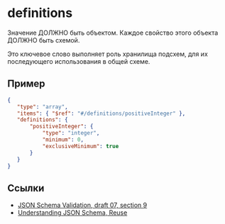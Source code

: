 # definitions
Значение ДОЛЖНО быть объектом. Каждое свойство этого объекта ДОЛЖНО быть схемой.

Это ключевое слово выполняет роль хранилища подсхем, для их последующего использования в общей схеме.

## Пример
```json
{
   "type": "array",
   "items": { "$ref": "#/definitions/positiveInteger" },
   "definitions": {
       "positiveInteger": {
           "type": "integer",
           "minimum": 0,
           "exclusiveMinimum": true
       }
   }
}
```

## Ссылки
- [JSON Schema Validation, draft 07, section 9](https://json-schema.org/draft-07/json-schema-validation.html#rfc.section.9)
- [Understanding JSON Schema, Reuse](https://json-schema.org/understanding-json-schema/structuring.html#reuse)
